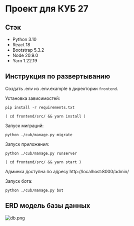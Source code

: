 # Проект для КУБ 27

## Стэк

- Python 3.10
- React 18
- Bootstrap 5.3.2
- Node 20.9.0
- Yarn 1.22.19

## Инструкция по развертыванию

Создать .env из .env.example в директории `frontend`.

Установка зависимостей:

```shell
pip install -r requirements.txt
```
```shell
( cd frontend/src/ && yarn install )
```

Запуск миграций:

```shell
python ./cub/manage.py migrate
```

Запуск приложения:

```shell
python ./cub/manage.py runserver
```
```shell
( cd frontend/src/ && yarn start )
```

Админка доступна по адресу http://localhost:8000/admin/

Запуск бота:

```shell
python ./cub/manage.py bot
```
## ERD модель базы данных

![db.png](..%2F..%2F%D0%97%D0%B0%D0%B3%D1%80%D1%83%D0%B7%D0%BA%D0%B8%2Fdb.png)